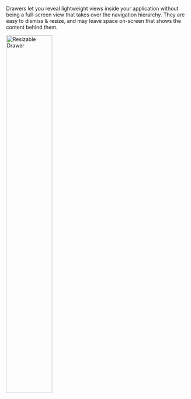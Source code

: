 Drawers let you reveal lightweight views inside your application without being a full-screen view that takes over the navigation hierarchy. They are easy to dismiss & resize, and may leave space on-screen that shows the content behind them.

<!-- Drawers and action sheets are similar, revealing themselves from the bottom or the top of the screen, usually revealing a simpler set of commands or options. -->

<img src="https://static2.sharepointonline.com/files/fabric/files/hig-media/images/controls/ios/Drawer/MSDrawerController.png" alt="Resizable Drawer" style="width: 50%;" /> 
